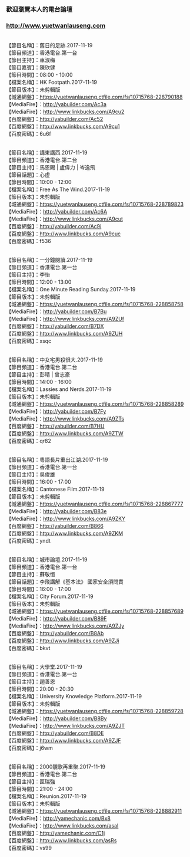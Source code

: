 ### 歡迎瀏覽本人的電台論壇
### http://www.yuetwanlauseng.com

<br>【節目名稱】：舊日的足跡.2017-11-19
<br>【節目頻道】：香港電台.第一台
<br>【節目主持】：車淑梅
<br>【節目嘉賓】：陳欣健
<br>【節目時間】：08:00 - 10:00
<br>【檔案名稱】：HK Footpath.2017-11-19
<br>【節目版本】：未剪輯版
<br>【城通網盤】：https://yuetwanlauseng.ctfile.com/fs/10715768-228790188
<br>【MediaFire】：http://yabuilder.com/Ac3a
<br>【MediaFire】：http://www.linkbucks.com/A9cu2
<br>【百度網盤】：http://yabuilder.com/Ac52
<br>【百度網盤】：http://www.linkbucks.com/A9cu1
<br>【百度密碼】：6u6f

<br>【節目名稱】：講東講西.2017-11-19
<br>【節目頻道】：香港電台.第二台
<br>【節目主持】：馬恩賜 | 盧偉力 | 岑逸飛
<br>【節目話題】：心虛
<br>【節目時間】：10:00 - 12:00
<br>【檔案名稱】：Free As The Wind.2017-11-19
<br>【節目版本】：未剪輯版
<br>【城通網盤】：https://yuetwanlauseng.ctfile.com/fs/10715768-228789823
<br>【MediaFire】：http://yabuilder.com/Ac6A
<br>【MediaFire】：http://www.linkbucks.com/A9cut
<br>【百度網盤】：http://yabuilder.com/Ac9i
<br>【百度網盤】：http://www.linkbucks.com/A9cuc
<br>【百度密碼】：f536

<br>【節目名稱】：一分鐘閱讀.2017-11-19
<br>【節目頻道】：香港電台.第一台
<br>【節目主持】：李怡
<br>【節目時間】：12:00 - 13:00
<br>【檔案名稱】：One Minute Reading Sunday.2017-11-19
<br>【節目版本】：未剪輯版
<br>【城通網盤】：https://yuetwanlauseng.ctfile.com/fs/10715768-228858758
<br>【MediaFire】：http://yabuilder.com/B7Bu
<br>【MediaFire】：http://www.linkbucks.com/A9ZUf
<br>【百度網盤】：http://yabuilder.com/B7DX
<br>【百度網盤】：http://www.linkbucks.com/A9ZUH
<br>【百度密碼】：xsqc

<br>【節目名稱】：中女宅男殺很大.2017-11-19
<br>【節目頻道】：香港電台.第二台
<br>【節目主持】：彭晴 | 曾志豪
<br>【節目時間】：14:00 - 16:00
<br>【檔案名稱】：Lassies and Nerds.2017-11-19
<br>【節目版本】：未剪輯版
<br>【城通網盤】：https://yuetwanlauseng.ctfile.com/fs/10715768-228858289
<br>【MediaFire】：http://yabuilder.com/B7Fy
<br>【MediaFire】：http://www.linkbucks.com/A9ZTs
<br>【百度網盤】：http://yabuilder.com/B7HU
<br>【百度網盤】：http://www.linkbucks.com/A9ZTW
<br>【百度密碼】：qr82

<br>【節目名稱】：粵語長片重出江湖.2017-11-19
<br>【節目頻道】：香港電台.第一台
<br>【節目主持】：吳俊雄
<br>【節目時間】：16:00 - 17:00
<br>【檔案名稱】：Cantonese Film.2017-11-19
<br>【節目版本】：未剪輯版
<br>【城通網盤】：https://yuetwanlauseng.ctfile.com/fs/10715768-228867777
<br>【MediaFire】：http://yabuilder.com/B83e
<br>【MediaFire】：http://www.linkbucks.com/A9ZKY
<br>【百度網盤】：http://yabuilder.com/B866
<br>【百度網盤】：http://www.linkbucks.com/A9ZKM
<br>【百度密碼】：yndt

<br>【節目名稱】：城市論壇.2017-11-19
<br>【節目頻道】：香港電台.第一台
<br>【節目主持】：蘇敬恒
<br>【節目話題】：李飛講解《基本法》 國家安全須問責
<br>【節目時間】：16:00 - 17:00
<br>【檔案名稱】：City Forum.2017-11-19
<br>【節目版本】：未剪輯版
<br>【城通網盤】：https://yuetwanlauseng.ctfile.com/fs/10715768-228857689
<br>【MediaFire】：http://yabuilder.com/B89F
<br>【MediaFire】：http://www.linkbucks.com/A9ZJy
<br>【百度網盤】：http://yabuilder.com/B8Ab
<br>【百度網盤】：http://www.linkbucks.com/A9ZJi
<br>【百度密碼】：bkvt

<br>【節目名稱】：大學堂.2017-11-19
<br>【節目頻道】：香港電台.第一台
<br>【節目主持】：趙善恩
<br>【節目時間】：20:00 - 20:30
<br>【檔案名稱】：University Knowledge Platform.2017-11-19
<br>【節目版本】：未剪輯版
<br>【城通網盤】：https://yuetwanlauseng.ctfile.com/fs/10715768-228859728
<br>【MediaFire】：http://yabuilder.com/B8By
<br>【MediaFire】：http://www.linkbucks.com/A9ZJT
<br>【百度網盤】：http://yabuilder.com/B8DE
<br>【百度網盤】：http://www.linkbucks.com/A9ZJF
<br>【百度密碼】：j6wm

<br>【節目名稱】：2000靚歌再重聚.2017-11-19
<br>【節目頻道】：香港電台.第二台
<br>【節目主持】：區瑞強
<br>【節目時間】：21:00 - 24:00
<br>【檔案名稱】：Reunion.2017-11-19
<br>【節目版本】：未剪輯版
<br>【城通網盤】：https://yuetwanlauseng.ctfile.com/fs/10715768-228882911
<br>【MediaFire】：http://yamechanic.com/Bx8
<br>【MediaFire】：http://www.linkbucks.com/asaI
<br>【百度網盤】：http://yamechanic.com/C1j
<br>【百度網盤】：http://www.linkbucks.com/asRs
<br>【百度密碼】：vs99
